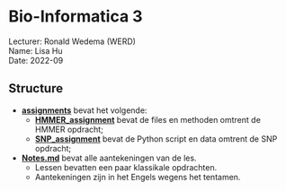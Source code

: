 # Bio-Informatica 3
Lecturer: Ronald Wedema (WERD)<br>
Name: Lisa Hu <br>
Date: 2022-09

## Structure
+ **[assignments](assignments)** bevat het volgende:
  + **[HMMER_assignment](assignments/HMMER_assignment)** bevat de files en methoden omtrent de HMMER opdracht;
  + **[SNP_assignment](assignments/SNP_assignment)** bevat de Python script en data omtrent de SNP opdracht;
+ **[Notes.md](Notes.md)** bevat alle aantekeningen van de les.
  + Lessen bevatten een paar klassikale opdrachten.
  + Aantekeningen zijn in het Engels wegens het tentamen.

